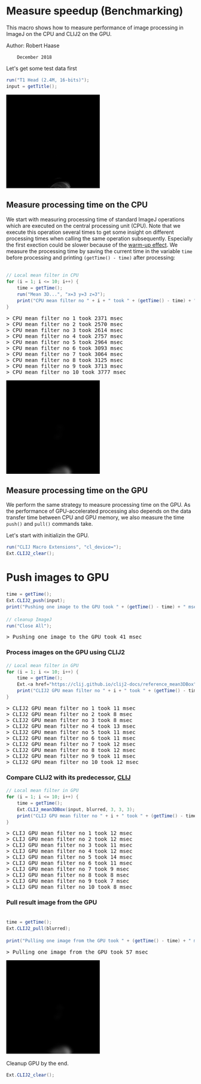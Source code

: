 

# Measure speedup (Benchmarking)

This macro shows how to measure performance of image processing in ImageJ on the CPU 
and CLIJ2 on the GPU.

Author: Robert Haase
 
        December 2018

Let's get some test data first

```java
run("T1 Head (2.4M, 16-bits)");
input = getTitle();

```
<a href="image_1587405238792.png"><img src="image_1587405238792.png" width="250" alt="t1-head.tif"/></a>

## Measure processing time on the CPU

We start with measuring processing time of standard ImageJ operations which are executed 
on the central processing unit (CPU). Note that we execute this operation several times
to get some insight on different processing times when calling the same operation 
subsequently. Especially the first exection could be slower because of the 
[warm-up effect](https://stackoverflow.com/questions/36198278/why-does-the-jvm-require-warmup).
We measure the processing time by saving the current time in the variable `time` before 
processing and printing `(getTime() - time)` after processing:

```java

// Local mean filter in CPU
for (i = 1; i <= 10; i++) {
	time = getTime();
	run("Mean 3D...", "x=3 y=3 z=3");
	print("CPU mean filter no " + i + " took " + (getTime() - time) + " msec");
}
```
<pre>
> CPU mean filter no 1 took 2371 msec
> CPU mean filter no 2 took 2570 msec
> CPU mean filter no 3 took 2614 msec
> CPU mean filter no 4 took 2757 msec
> CPU mean filter no 5 took 2964 msec
> CPU mean filter no 6 took 3093 msec
> CPU mean filter no 7 took 3064 msec
> CPU mean filter no 8 took 3125 msec
> CPU mean filter no 9 took 3713 msec
> CPU mean filter no 10 took 3777 msec
</pre>
<a href="image_1587405268865.png"><img src="image_1587405268865.png" width="250" alt="t1-head.tif"/></a>

## Measure processing time on the GPU
We perform the same strategy to measure processing time on the GPU. As the performance of
GPU-accelerated processing also depends on the data transfer time between CPU and GPU memory,
we also measure the time `push()` and `pull()` commands take.

Let's start with initializin the GPU.

```java
run("CLIJ Macro Extensions", "cl_device=");
Ext.CLIJ2_clear();

```

##
# Push images to GPU

```java
time = getTime();
Ext.CLIJ2_push(input);
print("Pushing one image to the GPU took " + (getTime() - time) + " msec");

// cleanup ImageJ
run("Close All");

```
<pre>
> Pushing one image to the GPU took 41 msec
</pre>

### Process images on the GPU using CLIJ2

```java
// Local mean filter in GPU
for (i = 1; i <= 10; i++) {
	time = getTime();
	Ext.<a href="https://clij.github.io/clij2-docs/reference_mean3DBox">CLIJ2_mean3DBox</a>(input, blurred, 3, 3, 3);
	print("CLIJ2 GPU mean filter no " + i + " took " + (getTime() - time) + " msec");
}
```
<pre>
> CLIJ2 GPU mean filter no 1 took 11 msec
> CLIJ2 GPU mean filter no 2 took 8 msec
> CLIJ2 GPU mean filter no 3 took 8 msec
> CLIJ2 GPU mean filter no 4 took 13 msec
> CLIJ2 GPU mean filter no 5 took 11 msec
> CLIJ2 GPU mean filter no 6 took 11 msec
> CLIJ2 GPU mean filter no 7 took 12 msec
> CLIJ2 GPU mean filter no 8 took 12 msec
> CLIJ2 GPU mean filter no 9 took 11 msec
> CLIJ2 GPU mean filter no 10 took 12 msec
</pre>

### Compare CLIJ2 with its predecessor, [CLIJ](https://www.nature.com/articles/s41592-019-0650-1)

```java
// Local mean filter in GPU
for (i = 1; i <= 10; i++) {
	time = getTime();
	Ext.CLIJ_mean3DBox(input, blurred, 3, 3, 3);
	print("CLIJ GPU mean filter no " + i + " took " + (getTime() - time) + " msec");
}
```
<pre>
> CLIJ GPU mean filter no 1 took 12 msec
> CLIJ GPU mean filter no 2 took 12 msec
> CLIJ GPU mean filter no 3 took 11 msec
> CLIJ GPU mean filter no 4 took 12 msec
> CLIJ GPU mean filter no 5 took 14 msec
> CLIJ GPU mean filter no 6 took 11 msec
> CLIJ GPU mean filter no 7 took 9 msec
> CLIJ GPU mean filter no 8 took 8 msec
> CLIJ GPU mean filter no 9 took 7 msec
> CLIJ GPU mean filter no 10 took 8 msec
</pre>


### Pull result image from the GPU

```java

time = getTime();
Ext.CLIJ2_pull(blurred);

print("Pulling one image from the GPU took " + (getTime() - time) + " msec");

```
<pre>
> Pulling one image from the GPU took 57 msec
</pre>
<a href="image_1587405269287.png"><img src="image_1587405269287.png" width="250" alt="CLIJ2_mean3DBox_result76"/></a>

Cleanup GPU 
by the end.

```java
Ext.CLIJ2_clear();
```



```
```

